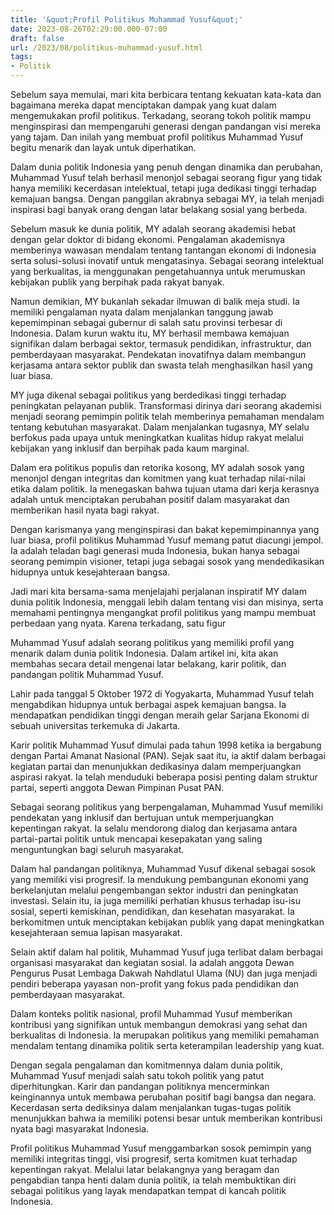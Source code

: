 ```yaml
---
title: '&quot;Profil Politikus Muhammad Yusuf&quot;'
date: 2023-08-26T02:29:00.000-07:00
draft: false
url: /2023/08/politikus-muhammad-yusuf.html
tags: 
- Politik
---
```


  

Sebelum saya memulai, mari kita berbicara tentang kekuatan kata-kata dan bagaimana mereka dapat menciptakan dampak yang kuat dalam mengemukakan profil politikus. Terkadang, seorang tokoh politik mampu menginspirasi dan mempengaruhi generasi dengan pandangan visi mereka yang tajam. Dan inilah yang membuat profil politikus Muhammad Yusuf begitu menarik dan layak untuk diperhatikan.

  

Dalam dunia politik Indonesia yang penuh dengan dinamika dan perubahan, Muhammad Yusuf telah berhasil menonjol sebagai seorang figur yang tidak hanya memiliki kecerdasan intelektual, tetapi juga dedikasi tinggi terhadap kemajuan bangsa. Dengan panggilan akrabnya sebagai MY, ia telah menjadi inspirasi bagi banyak orang dengan latar belakang sosial yang berbeda.

  

Sebelum masuk ke dunia politik, MY adalah seorang akademisi hebat dengan gelar doktor di bidang ekonomi. Pengalaman akademisnya memberinya wawasan mendalam tentang tantangan ekonomi di Indonesia serta solusi-solusi inovatif untuk mengatasinya. Sebagai seorang intelektual yang berkualitas, ia menggunakan pengetahuannya untuk merumuskan kebijakan publik yang berpihak pada rakyat banyak.

  

Namun demikian, MY bukanlah sekadar ilmuwan di balik meja studi. Ia memiliki pengalaman nyata dalam menjalankan tanggung jawab kepemimpinan sebagai gubernur di salah satu provinsi terbesar di Indonesia. Dalam kurun waktu itu, MY berhasil membawa kemajuan signifikan dalam berbagai sektor, termasuk pendidikan, infrastruktur, dan pemberdayaan masyarakat. Pendekatan inovatifnya dalam membangun kerjasama antara sektor publik dan swasta telah menghasilkan hasil yang luar biasa.

  

MY juga dikenal sebagai politikus yang berdedikasi tinggi terhadap peningkatan pelayanan publik. Transformasi dirinya dari seorang akademisi menjadi seorang pemimpin politik telah memberinya pemahaman mendalam tentang kebutuhan masyarakat. Dalam menjalankan tugasnya, MY selalu berfokus pada upaya untuk meningkatkan kualitas hidup rakyat melalui kebijakan yang inklusif dan berpihak pada kaum marginal.

  

Dalam era politikus populis dan retorika kosong, MY adalah sosok yang menonjol dengan integritas dan komitmen yang kuat terhadap nilai-nilai etika dalam politik. Ia menegaskan bahwa tujuan utama dari kerja kerasnya adalah untuk menciptakan perubahan positif dalam masyarakat dan memberikan hasil nyata bagi rakyat.

  

Dengan karismanya yang menginspirasi dan bakat kepemimpinannya yang luar biasa, profil politikus Muhammad Yusuf memang patut diacungi jempol. Ia adalah teladan bagi generasi muda Indonesia, bukan hanya sebagai seorang pemimpin visioner, tetapi juga sebagai sosok yang mendedikasikan hidupnya untuk kesejahteraan bangsa.

  

Jadi mari kita bersama-sama menjelajahi perjalanan inspiratif MY dalam dunia politik Indonesia, menggali lebih dalam tentang visi dan misinya, serta memahami pentingnya mengangkat profil politikus yang mampu membuat perbedaan yang nyata. Karena terkadang, satu figur

  

Muhammad Yusuf adalah seorang politikus yang memiliki profil yang menarik dalam dunia politik Indonesia. Dalam artikel ini, kita akan membahas secara detail mengenai latar belakang, karir politik, dan pandangan politik Muhammad Yusuf.

  

Lahir pada tanggal 5 Oktober 1972 di Yogyakarta, Muhammad Yusuf telah mengabdikan hidupnya untuk berbagai aspek kemajuan bangsa. Ia mendapatkan pendidikan tinggi dengan meraih gelar Sarjana Ekonomi di sebuah universitas terkemuka di Jakarta.

  

Karir politik Muhammad Yusuf dimulai pada tahun 1998 ketika ia bergabung dengan Partai Amanat Nasional (PAN). Sejak saat itu, ia aktif dalam berbagai kegiatan partai dan menunjukkan dedikasinya dalam memperjuangkan aspirasi rakyat. Ia telah menduduki beberapa posisi penting dalam struktur partai, seperti anggota Dewan Pimpinan Pusat PAN.

  

Sebagai seorang politikus yang berpengalaman, Muhammad Yusuf memiliki pendekatan yang inklusif dan bertujuan untuk memperjuangkan kepentingan rakyat. Ia selalu mendorong dialog dan kerjasama antara partai-partai politik untuk mencapai kesepakatan yang saling menguntungkan bagi seluruh masyarakat.

  

Dalam hal pandangan politiknya, Muhammad Yusuf dikenal sebagai sosok yang memiliki visi progresif. Ia mendukung pembangunan ekonomi yang berkelanjutan melalui pengembangan sektor industri dan peningkatan investasi. Selain itu, ia juga memiliki perhatian khusus terhadap isu-isu sosial, seperti kemiskinan, pendidikan, dan kesehatan masyarakat. Ia berkomitmen untuk menciptakan kebijakan publik yang dapat meningkatkan kesejahteraan semua lapisan masyarakat.

  

Selain aktif dalam hal politik, Muhammad Yusuf juga terlibat dalam berbagai organisasi masyarakat dan kegiatan sosial. Ia adalah anggota Dewan Pengurus Pusat Lembaga Dakwah Nahdlatul Ulama (NU) dan juga menjadi pendiri beberapa yayasan non-profit yang fokus pada pendidikan dan pemberdayaan masyarakat.

  

Dalam konteks politik nasional, profil Muhammad Yusuf memberikan kontribusi yang signifikan untuk membangun demokrasi yang sehat dan berkualitas di Indonesia. Ia merupakan politikus yang memiliki pemahaman mendalam tentang dinamika politik serta keterampilan leadership yang kuat.

  

Dengan segala pengalaman dan komitmennya dalam dunia politik, Muhammad Yusuf menjadi salah satu tokoh politik yang patut diperhitungkan. Karir dan pandangan politiknya mencerminkan keinginannya untuk membawa perubahan positif bagi bangsa dan negara. Kecerdasan serta dediksinya dalam menjalankan tugas-tugas politik menunjukkan bahwa ia memiliki potensi besar untuk memberikan kontribusi nyata bagi masyarakat Indonesia.

  

Profil politikus Muhammad Yusuf menggambarkan sosok pemimpin yang memiliki integritas tinggi, visi progresif, serta komitmen kuat terhadap kepentingan rakyat. Melalui latar belakangnya yang beragam dan pengabdian tanpa henti dalam dunia politik, ia telah membuktikan diri sebagai politikus yang layak mendapatkan tempat di kancah politik Indonesia.